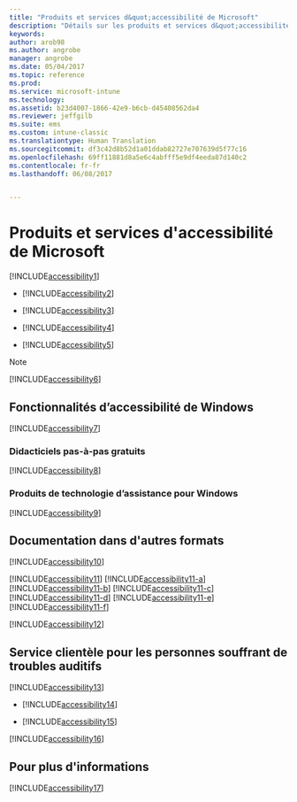 ```yaml
---
title: "Produits et services d&quot;accessibilité de Microsoft"
description: "Détails sur les produits et services d&quot;accessibilité de Microsoft."
keywords: 
author: arob98
ms.author: angrobe
manager: angrobe
ms.date: 05/04/2017
ms.topic: reference
ms.prod: 
ms.service: microsoft-intune
ms.technology: 
ms.assetid: b23d4007-1866-42e9-b6cb-d45408562da4
ms.reviewer: jeffgilb
ms.suite: ems
ms.custom: intune-classic
ms.translationtype: Human Translation
ms.sourcegitcommit: df3c42d8b52d1a01ddab82727e707639d5f77c16
ms.openlocfilehash: 69ff11881d8a5e6c4abfff5e9df4eeda87d140c2
ms.contentlocale: fr-fr
ms.lasthandoff: 06/08/2017


---
```


# <a name="accessibility-products-and-services-from-microsoft"></a>Produits et services d'accessibilité de Microsoft
[!INCLUDE[accessibility1](./includes/accessibility1_md.md)]

-   [!INCLUDE[accessibility2](./includes/accessibility2_md.md)]

-   [!INCLUDE[accessibility3](./includes/accessibility3_md.md)]

-   [!INCLUDE[accessibility4](./includes/accessibility4_md.md)]

-   [!INCLUDE[accessibility5](./includes/accessibility5_md.md)]

> [!NOTE]
> [!INCLUDE[accessibility6](./includes/accessibility6_md.md)]

## <a name="accessibility-features-of-windows"></a>Fonctionnalités d’accessibilité de Windows
[!INCLUDE[accessibility7](./includes/accessibility7_md.md)]

### <a name="free-step-by-step-tutorials"></a>Didacticiels pas-à-pas gratuits
[!INCLUDE[accessibility8](./includes/accessibility8_md.md)]

### <a name="assistive-technology-products-for-windows"></a>Produits de technologie d’assistance pour Windows
[!INCLUDE[accessibility9](./includes/accessibility9_md.md)]

## <a name="documentation-in-alternative-formats"></a>Documentation dans d'autres formats
[!INCLUDE[accessibility10](./includes/accessibility10_md.md)]

[!INCLUDE[accessibility11](./includes/accessibility11_md.md)]
[!INCLUDE[accessibility11-a](./includes/accessibility11-a_md.md)]
[!INCLUDE[accessibility11-b](./includes/accessibility11-b_md.md)]
[!INCLUDE[accessibility11-c](./includes/accessibility11-c_md.md)]
[!INCLUDE[accessibility11-d](./includes/accessibility11-d_md.md)]
[!INCLUDE[accessibility11-e](./includes/accessibility11-e_md.md)]
[!INCLUDE[accessibility11-f](./includes/accessibility11-f_md.md)]

[!INCLUDE[accessibility12](./includes/accessibility12_md.md)]

## <a name="customer-service-for-people-with-hearing-impairments"></a>Service clientèle pour les personnes souffrant de troubles auditifs
[!INCLUDE[accessibility13](./includes/accessibility13_md.md)]

-   [!INCLUDE[accessibility14](./includes/accessibility14_md.md)]

-   [!INCLUDE[accessibility15](./includes/accessibility15_md.md)]

[!INCLUDE[accessibility16](./includes/accessibility16_md.md)]

## <a name="for-more-information"></a>Pour plus d'informations
[!INCLUDE[accessibility17](./includes/accessibility17_md.md)]

